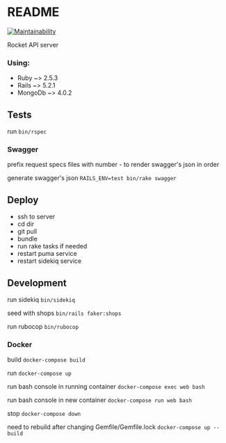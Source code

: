 # README

[![Maintainability](https://api.codeclimate.com/v1/badges/73fad8c1932d8c04834a/maintainability)](https://codeclimate.com/github/kolasss/rocket_api/maintainability)

Rocket API server

### Using:
* Ruby ~> 2.5.3
* Rails ~> 5.2.1
* MongoDb ~> 4.0.2

## Tests

run `bin/rspec`

### Swagger

prefix request specs files with number - to render swagger's json in order

generate swagger's json `RAILS_ENV=test bin/rake swagger`

## Deploy

- ssh to server
- cd dir
- git pull
- bundle
- run rake tasks if needed
- restart puma service
- restart sidekiq service

## Development

run sidekiq `bin/sidekiq`

seed with shops `bin/rails faker:shops`

run rubocop `bin/rubocop`

### Docker

build `docker-compose build`

run `docker-compose up`

run bash console in running container `docker-compose exec web bash`

run bash console in new container `docker-compose run web bash`

stop `docker-compose down`

need to rebuild after changing Gemfile/Gemfile.lock
`docker-compose up --build`
